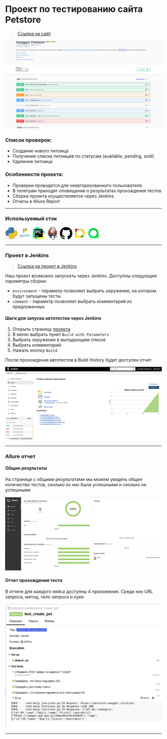 <h1> Проект по тестированию сайта Petstore</h1>

> <a target="_blank" href="https://petstore.swagger.io/">Ссылка на сайт</a>

![Homepage](./resources/screenshots/Homepage.png)

### Список проверок:
* Создание нового питомца
* Получение списка питомцев по статусам (available, pending, sold)
* Удаление питомца

### Особенности проекта:
* Проверки проводятся для неавторизованного пользователя
* В телеграм приходят оповещения о результатах прохождения тестов
* Сборка проекта осуществляется через Jenkins 
* Отчеты в Allure Report
----

### Используемый стэк

<img title="Python" src="./resources/icons/python.png" height="40" width="40"/> <img title="Pytest" src="./resources/icons/pytest.png" height="40" width="40"/> <img title="Pycharm" src="./resources/icons/pycharm.png" height="40" width="40"/> <img title="Jenkins" src="./resources/icons/jenkins.png" height="40" width="40"/> <img title="GitHub" src="./resources/icons/github.png" height="40" width="40"/> <img title="Allure Report" src="./resources/icons/allure_report.png" height="40" width="40"/> <img title="Allure TestOps" src="./resources/icons/allureTestOps.png" height="40" width="40"/>

----

### Проект в Jenkins
> <a target="_blank" href="https://github.com/ZukhraN/Diploma-API">Ссылка на проект в Jenkins</a>

Наш проект возможно запускать через Jenkins. Доступны следующие параметры сборки:
* `environment` - параметр позволяет выбрать окружение, на котором будут запущены тесты
* `comment` - параметр позволяет выбрать комментарий из предложенных


#### Шаги для запуска автотестов через Jenkins

1. Открыть страницу <a target="_blank" href="https://">проекта</a>
2. В меню выбрать пункт `Build with Parameters`
3. Выбрать окружение в выпадающем списке
4. Выбрать комментарий
5. Нажать кнопку `Build`

После прохождения автотестов в Build History будет доступен отчет

![Jenkins build](./resources/screenshots/Build.png)

----

### Allure отчет
#### Общие результаты

На странице с общими результатами мы можем увидеть общее количество тестов, сколько из них были успешными и сколько не успешными

![Allure_report_example](./resources/screenshots/allure_report_result.png)

#### Отчет прохождения теста

В отчете для каждого кейса доступны 4 приложения. Среди них URL запроса, метод, тело запроса и куки 

![Allure_suites_test](./resources/screenshots/allure_suites.png)

____
